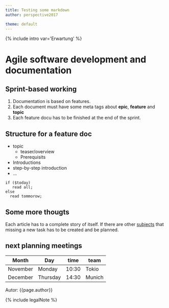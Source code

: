 ```yaml
---
title: Testing some markdown
author: perspective2017

theme: default
---
```


{% include intro var='Erwartung' %}

# Agile software development and documentation

## Sprint-based working

1. Documentation is based on features.
2. Each document must have some meta tags about **epic**, **feature** and **topic**
3. Each feature docu has to be finished at the end of the sprint.

## Structure for a feature doc

* topic
  * teaser/overview
  * Prerequisits
* Introductions
* step-by-step introduction
* ...

```
if ($today)
   read all;
else
  read tommorow;
```

## Some more thougts
Each article has to a complete story of itself. If there are other [subjects](http://www.google.de) that missing a new task has to be created and be planned. 

## next planning meetings

| Month | Day | time | team |
| --- | --- | :---: | --- |
| November | Monday | 10:30 | Tokio |
| December | Thursday | 14:30 | Munich | 

Autor: {{page.author}}

{% include legalNote %}
